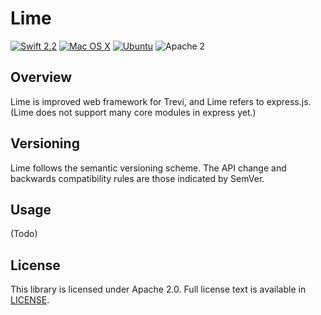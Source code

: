 # Lime

[![Swift 2.2](https://img.shields.io/badge/Swift-2.2-orange.svg?style=flat)](https://developer.apple.com/swift/)
[![Mac OS X](https://img.shields.io/badge/platform-osx-lightgrey.svg?style=flat)](https://developer.apple.com/swift/)
[![Ubuntu](https://img.shields.io/badge/platform-linux-lightgrey.svg?style=flat)](http://www.ubuntu.com/)
![Apache 2](https://img.shields.io/badge/license-Apache2-blue.svg?style=flat)

## Overview
Lime is improved web framework for Trevi, and Lime refers to express.js. (Lime does not support many core modules in express yet.)

## Versioning
Lime follows the semantic versioning scheme. The API change and backwards compatibility rules are those indicated by SemVer.

## Usage
(Todo)

## License
This library is licensed under Apache 2.0. Full license text is available in [LICENSE](LICENSE.txt).